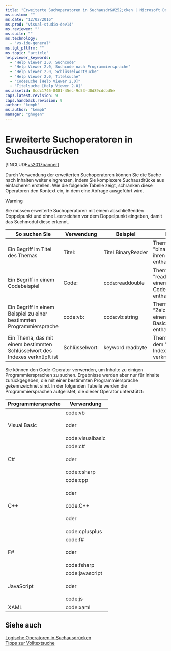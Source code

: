 ```yaml
---
title: "Erweiterte Suchoperatoren in Suchausdr&#252;cken | Microsoft Docs"
ms.custom: ""
ms.date: "12/02/2016"
ms.prod: "visual-studio-dev14"
ms.reviewer: ""
ms.suite: ""
ms.technology: 
  - "vs-ide-general"
ms.tgt_pltfrm: ""
ms.topic: "article"
helpviewer_keywords: 
  - "Help Viewer 2.0, Suchcode"
  - "Help Viewer 2.0, Suchcode nach Programmiersprache"
  - "Help Viewer 2.0, Schlüsselwortsuche"
  - "Help Viewer 2.0, Titelsuche"
  - "Codesuche [Help Viewer 2.0]"
  - "Titelsuche [Help Viewer 2.0]"
ms.assetid: 0cdc1746-8481-45ec-9c53-d0d89cdcbd5e
caps.latest.revision: 9
caps.handback.revision: 9
author: "kempb"
ms.author: "kempb"
manager: "ghogen"
---
```

# Erweiterte Suchoperatoren in Suchausdr&#252;cken
[!INCLUDE[vs2017banner](../code-quality/includes/vs2017banner.md)]

Durch Verwendung der erweiterten Suchoperatoren können Sie die Suche nach Inhalten weiter eingrenzen, indem Sie komplexere Suchausdrücke aus einfacheren erstellen.  Wie die folgende Tabelle zeigt, schränken diese Operatoren den Kontext ein, in dem eine Abfrage ausgeführt wird.  
  
> [!WARNING]
>  Sie müssen erweiterte Suchoperatoren mit einem abschließenden Doppelpunkt und ohne Leerzeichen vor dem Doppelpunkt eingeben, damit das Suchmodul diese erkennt.  
  
|So suchen Sie|Verwendung|Beispiel|Ergebnis|  
|-------------------|----------------|--------------|--------------|  
|Ein Begriff im Titel des Themas|Titel:|Titel:BinaryReader|Themen, die "binaryreader" in ihren Titeln enthalten.|  
|Ein Begriff in einem Codebeispiel|Code:|code:readdouble|Themen, die "readdouble" in einem Codebeispiel enthalten.|  
|Ein Begriff in einem Beispiel zu einer bestimmten Programmiersprache|code:vb:|code:vb:string|Themen, die "Zeichenfolge" in einem Visual Basic\-Beispiel enthalten.|  
|Ein Thema, das mit einem bestimmten Schlüsselwort des Indexes verknüpft ist|Schlüsselwort:|keyword:readbyte|Themen, die mit dem "readbyte"\-Indexschlüsselwort verknüpft sind.|  
  
 Sie können den Code\-Operator verwenden, um Inhalte zu einigen Programmiersprachen zu suchen. Ergebnisse werden aber nur für Inhalte zurückgegeben, die mit einer bestimmten Programmiersprache gekennzeichnet sind.  In der folgenden Tabelle werden die Programmiersprachen aufgelistet, die dieser Operator unterstützt:  
  
|Programmiersprache|Verwendung|  
|------------------------|----------------|  
|Visual Basic|code:vb<br /><br /> oder<br /><br /> code:visualbasic|  
|C\#|code:c\#<br /><br /> oder<br /><br /> code:csharp|  
|C\+\+|code:cpp<br /><br /> oder<br /><br /> code:C\+\+<br /><br /> oder<br /><br /> code:cplusplus|  
|F\#|code:f\#<br /><br /> oder<br /><br /> code:fsharp|  
|JavaScript|code:javascript<br /><br /> oder<br /><br /> code:js|  
|XAML|code:xaml|  
  
## Siehe auch  
 [Logische Operatoren in Suchausdrücken](../ide/logical-operators-in-search-expressions.md)   
 [Tipps zur Volltextsuche](../ide/full-text-search-tips.md)